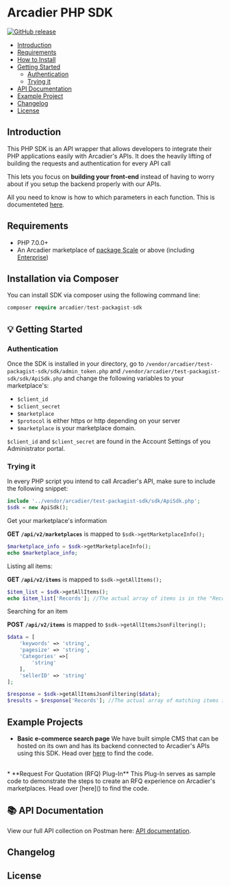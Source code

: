 # Arcadier PHP SDK

[![GitHub release](https://img.shields.io/github/v/release/arcadier/arcadierphp)](https://img.shields.io/github/v/release/arcadier/arcadierphp)

* [Introduction]()
* [Requirements](https://github.com/Arcadier/arcadier-php#requirements)
* [How to Install](https://github.com/Arcadier/arcadier-php#installation-via-composer)
* [Getting Started](https://github.com/Arcadier/arcadier-php#-getting-started)
  * [Authentication](https://github.com/Arcadier/arcadier-php#authentication)
  * [Trying it](https://github.com/Arcadier/arcadier-php#trying-it)
* [API Documentation](https://github.com/Arcadier/arcadier-php#-api-documentation)
* [Example Project]()
* [Changelog](https://github.com/Arcadier/arcadier-php#-api-documentation)
* [License](https://github.com/Arcadier/arcadier-php#license)

## Introduction

This PHP SDK is an API wrapper that allows developers to integrate their PHP applications easily with Arcadier's APIs. It does the heavily lifting of building the requests and authentication for every API call

This lets you focus on **building your front-end** instead of having to worry about if you setup the backend properly with our APIs.

All you need to know is how to which parameters in each function. This is documenteted [here]().

## Requirements
* PHP 7.0.0+
* An Arcadier marketplace of [package Scale](https://www.arcadier.com/packages.html) or above (including [Enterprise](https://www.arcadier.com/enterprise/))

## Installation via Composer
You can install SDK via composer using the following command line:
```php
composer require arcadier/test-packagist-sdk
```

## 💡 Getting Started
### Authentication
Once the SDK is installed in your directory, go to `/vendor/arcadier/test-packagist-sdk/sdk/admin_token.php` and `/vendor/arcadier/test-packagist-sdk/sdk/ApiSdk.php` and change the following variables to your marketplace's:

* `$client_id`
* `$client_secret`
* `$marketplace`
* `$protocol` is either https or http depending on your server
* `$marketplace` is your marketplace domain.

`$client_id` and `$client_secret` are found in the Account Settings of you Administrator portal.

### Trying it
In every PHP script you intend to call Arcadier's API, make sure to include the following snippet:
```php
include '../vendor/arcadier/test-packagist-sdk/sdk/ApiSdk.php';
$sdk = new ApiSdk();
```

Get your marketplace's information

**GET** **```/api/v2/marketplaces```** is mapped to `$sdk->getMarketplaceInfo();`
```php
$marketplace_info = $sdk->getMarketplaceInfo();
echo $marketplace_info;
```

Listing all items:

**GET** **```/api/v2/items```** is mapped to `$sdk->getAllItems();`
```php
$item_list = $sdk->getAllItems();
echo $item_list['Records']; //The actual array of items is in the "Records" field of the JSON response
```

Searching for an item

**POST** **```/api/v2/items```** is mapped to `$sdk->getAllItemsJsonFiltering();`
```php
$data = [
    'keywords' => 'string',
    'pagesize' => 'string',
    'Categories' =>[
        'string'
    ],
    'sellerID' => 'string'
];

$response = $sdk->getAllItemsJsonFiltering($data);
$results = $response['Records']; //The actual array of matching items is in the "Records" field of the JSON response
```

## Example Projects
* **Basic e-commerce search page**
We have built simple CMS that can be hosted on its own and has its backend connected to Arcadier's APIs using this SDK. Head over [here](https://github.com/Arcadier/sample-PHP-SDK-web-app) to find the code.
<br>
* **Request For Quotation (RFQ) Plug-In**
This Plug-In serves as sample code to demonstrate the steps to create an RFQ experience on Arcadier's marketplaces. Head over [here]() to find the code.

##  📚 API Documentation
View our full API collection on Postman here: [API documentation](https://apiv2.arcadier.com/).

## Changelog

## License
